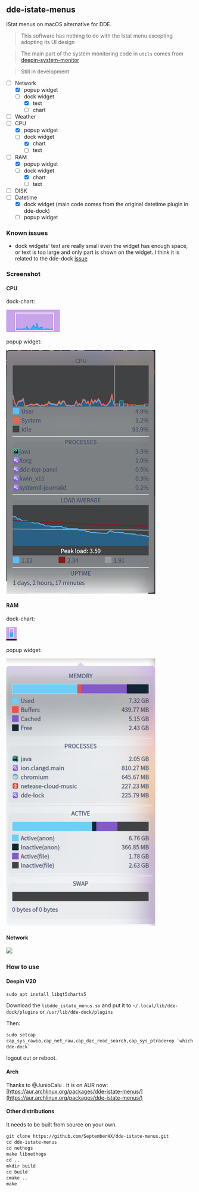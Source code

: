 ## dde-istate-menus

IStat menus on macOS alternative for DDE.

> This software has nothing to do with the Istat menu excepting adopting its UI design

> The main part of the system monitoring code in `utils` comes from [deepin-system-monitor](https://github.com/linuxdeepin/deepin-system-monitor)

> Still in development


* [ ] Network
    * [x] popup widget
    * [ ] dock widget
        * [x] text
        * [ ] chart
* [ ] Weather
* [ ] CPU
    * [x] popup widget
    * [ ] dock widget
        * [x] chart
        * [ ] text
* [ ] RAM
    * [x] popup widget
    * [ ] dock widget
        * [x] chart
        * [ ] text
* [ ] DISK
* [ ] Datetime
    * [x] dock widget (main code comes from the original datetime plugin in dde-dock)
    * [ ] popup widget
    
### Known issues

* dock widgets' text are really small even the widget has enough space, or text is too large and only part is shown on the widget. I think it is related to the dde-dock [issue](https://github.com/linuxdeepin/dde-dock/issues/271)

### Screenshot

#### CPU

dock-chart: 

![](./screenshots/cpu_dock_chart.png)

popup widget:

<img src="./screenshots/cpu_popup_widget.png" width="400px" />

#### RAM

dock-chart:

![](./screenshots/ram_dock_chart.png)

popup widget:

<img src="./screenshots/ram_popup_widget.png" width="400px" />

#### Network

<img src="./screenshots/network.png" width="400px" />


### How to use

#### Deepin V20

```shell
sudo apt install libqt5charts5
```

Download the `libdde_istate_menus.so` and put it to `~/.local/lib/dde-dock/plugins` or `/usr/lib/dde-dock/plugins`

Then:

```
sudo setcap cap_sys_rawio,cap_net_raw,cap_dac_read_search,cap_sys_ptrace+ep `which dde-dock`
```

logout out or reboot.

#### Arch

Thanks to @JunioCalu . It is on AUR now: [https://aur.archlinux.org/packages/dde-istate-menus/](https://aur.archlinux.org/packages/dde-istate-menus/)

#### Other distributions

It needs to be built from source on your own.

```shell
git clone https://github.com/SeptemberHX/dde-istate-menus.git
cd dde-istate-menus
cd nethogs
make libnethogs
cd ..
mkdir build
cd build
cmake ..
make
```

